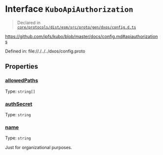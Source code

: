 # Interface `KuboApiAuthorization`
> Declared in [`core/protocols/dist/esm/src/proto/gen/dxos/config.d.ts`]()

https://github.com/ipfs/kubo/blob/master/docs/config.md#apiauthorizations

Defined in:
   file://./../../dxos/config.proto
## Properties
### [allowedPaths]()
Type: <code>string[]</code>



### [authSecret]()
Type: <code>string</code>



### [name]()
Type: <code>string</code>

Just for organizational purposes.

    
